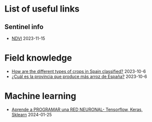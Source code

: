 # List of useful links

## Sentinel info

- [NDVI](https://custom-scripts.sentinel-hub.com/sentinel-2/ndvi/) 2023-11-15

# Field knowledge

- [How are the different types of crops in Spain classified?](https://grupochamartin.com/noticias/tipos-de-cultivos-en-espana/) 2023-10-6
- [¿Cuál es la provincia que produce más arroz de España?](https://www.larazon.es/andalucia/sevilla/20221115/vuaoeyzqazh7lasstlzxbcbloy.html) 2023-10-6

# Machine learning

- [Aprende a PROGRAMAR una RED NEURONAL- Tensorflow, Keras, Sklearn](https://www.youtube.com/watch?v=qTNUbPkR2ao) 2024-01-25
